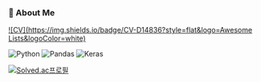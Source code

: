 ### 👧 About Me
[![CV](https://img.shields.io/badge/CV-D14836?style=flat&logo=Awesome Lists&logoColor=white)](https://github.com/JuneSHYoo/JuneSHYoo/blob/main/cv_%EC%9C%A0%EC%8A%B9%ED%9D%AC.pdf)

![Python](https://img.shields.io/badge/Python-3776AB?style=flat-square&logo=Python&logoColor=white)
![Pandas](https://img.shields.io/badge/Pandas-150458?style=flat-square&logo=Pandas&logoColor=white)
![Keras](https://img.shields.io/badge/Keras-D00000?style=flat-square&logo=Keras&logoColor=white)

[![Solved.ac프로필](http://mazassumnida.wtf/api/mini/generate_badge?boj=juneyo0823)](https://solved.ac/juneyo0823)

<!--

아이콘코드 : https://simpleicons.org/

<!--
**JuneSHYoo/JuneSHYoo** is a ✨ _special_ ✨ repository because its `README.md` (this file) appears on your GitHub profile.

Here are some ideas to get you started:

- 🔭 I’m currently working on ...
- 🌱 I’m currently learning ...
- 👯 I’m looking to collaborate on ...
- 🤔 I’m looking for help with ...
- 💬 Ask me about ...
- 📫 How to reach me: ...
- 😄 Pronouns: ...
- ⚡ Fun fact: ...
-->
